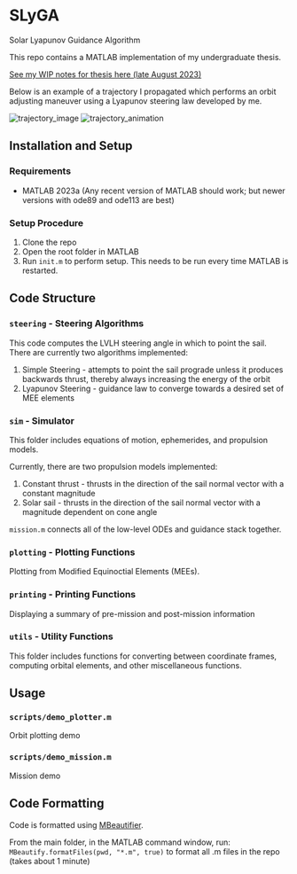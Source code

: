 # SLyGA
Solar Lyapunov Guidance Algorithm

This repo contains a MATLAB implementation of my undergraduate thesis.

[See my WIP notes for thesis here (late August 2023)](https://github.com/itchono/SLyGA/files/12414725/preliminary_thesis_notes.pdf)

Below is an example of a trajectory I propagated which performs an orbit adjusting maneuver using a Lyapunov steering law developed by me.

![trajectory_image](https://github.com/itchono/SLyGA/assets/54449457/2f391ce7-73aa-4965-83db-8b8550743d33)
![trajectory_animation](https://github.com/itchono/SLyGA/assets/54449457/f84a485c-ad38-45b2-96f6-e4fe2bc4fa68)



## Installation and Setup
### Requirements
* MATLAB 2023a (Any recent version of MATLAB should work; but newer versions with ode89 and ode113 are best)

### Setup Procedure
1. Clone the repo
2. Open the root folder in MATLAB
3. Run `init.m` to perform setup. This needs to be run every time MATLAB is restarted.

## Code Structure
### `steering` - Steering Algorithms
This code computes the LVLH steering angle in which to point the sail. There are currently two algorithms implemented:
1. Simple Steering - attempts to point the sail prograde unless it produces backwards thrust, thereby always increasing the energy of the orbit
2. Lyapunov Steering - guidance law to converge towards a desired set of MEE elements

### `sim` - Simulator
This folder includes equations of motion, ephemerides, and propulsion models.

Currently, there are two propulsion models implemented:
1. Constant thrust - thrusts in the direction of the sail normal vector with a constant magnitude
2. Solar sail - thrusts in the direction of the sail normal vector with a magnitude dependent on cone angle

`mission.m` connects all of the low-level ODEs and guidance stack together.

### `plotting` - Plotting Functions
Plotting from Modified Equinoctial Elements (MEEs).

### `printing` - Printing Functions
Displaying a summary of pre-mission and post-mission information

### `utils` - Utility Functions
This folder includes functions for converting between coordinate frames, computing orbital elements, and other miscellaneous functions.

## Usage
### `scripts/demo_plotter.m`
Orbit plotting demo

### `scripts/demo_mission.m`
Mission demo

## Code Formatting
Code is formatted using [MBeautifier](https://github.com/davidvarga/MBeautifier).

From the main folder, in the MATLAB command window, run:
`MBeautify.formatFiles(pwd, "*.m", true)` to format all .m files in the repo (takes about 1 minute)
